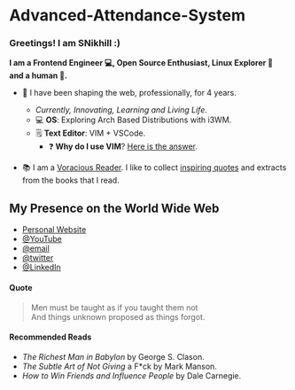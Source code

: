 # Advanced-Attendance-System


### Greetings! I am SNikhill :)

**I am a Frontend Engineer 💻, Open Source Enthusiast, Linux Explorer :penguin: and a human :man:.**

- :toolbox: I have been shaping the web, professionally, for 4 years.
  - _Currently, Innovating, Learning and Living Life_.
  - 💻 **OS**: Exploring Arch Based Distributions with i3WM.
  - 🗒️ **Text Editor**: VIM + VSCode.
    - ❓ **Why do I use VIM**? [Here is the answer](https://dev.to/snikhill/one-doesn-t-simply-exit-vim-jmo).

-  📚 I am a [Voracious Reader](#recommended-reads). I like to collect [inspiring quotes](#quote) and extracts from the books that I read.

## My Presence on the World Wide Web

- [Personal Website](https://snikhill.tech)
- [@YouTube](https://www.youtube.com/SNikhill)
- [@email](mailto:sethnikhil74@gmail.com)
- [@twitter](https://twitter.com/SethNikhill)
- [@LinkedIn](https://www.linkedin.com/in/snikhill)

#### Quote

<blockquote> 
  Men must be taught as if you taught them not <br />
  And things unknown proposed as things forgot.
</blockquote>

#### Recommended Reads

-   _The Richest Man in Babylon_ by George S. Clason.
-   _The Subtle Art of Not Giving_ a F\*ck by Mark Manson.
-   _How to Win Friends and Influence People_ by Dale Carnegie.
